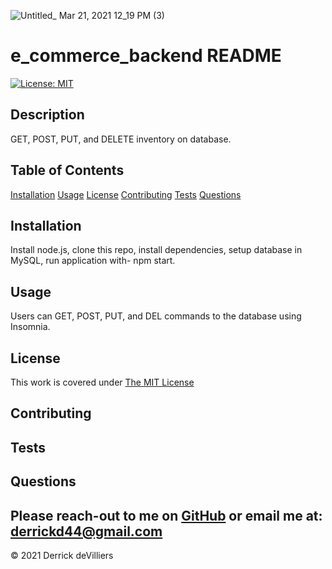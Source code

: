 
![Untitled_ Mar 21, 2021 12_19 PM (3)](https://user-images.githubusercontent.com/67870964/111913022-a07db680-8a42-11eb-900e-64caaa3b3393.gif)
# e_commerce_backend README

[![License: MIT](https://img.shields.io/badge/License-MIT-yellow.svg)](https://opensource.org/licenses/MIT)


            
## Description
GET, POST, PUT, and DELETE inventory on database.

## Table of Contents
        
[Installation](#Installation)
[Usage](#Usage)
[License](#License)
[Contributing](#Contributing)
[Tests](#Tests)
[Questions](#Questions)

## Installation
Install node.js, clone this repo, install dependencies, setup database in MySQL, run application with- npm start.

## Usage
Users can GET, POST, PUT, and DEL commands to the database using Insomnia.

## License
This work is covered under [The MIT License](https://opensource.org/licenses/MIT)

## Contributing


## Tests


## Questions
Please reach-out to me on [GitHub](http://www.github.com/Dirk44) or email me at: [derrickd44@gmail.com](mailto:derrickd44@gmail.com)
---

    

© 2021 Derrick deVilliers
